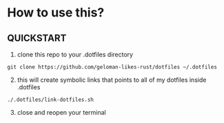 # How to use this?

## QUICKSTART

1. clone this repo to your .dotfiles directory
```
git clone https://github.com/geloman-likes-rust/dotfiles ~/.dotfiles
```

2. this will create symbolic links that points to all of my dotfiles inside .dotfiles
```
./.dotfiles/link-dotfiles.sh
```

3. close and reopen your terminal
